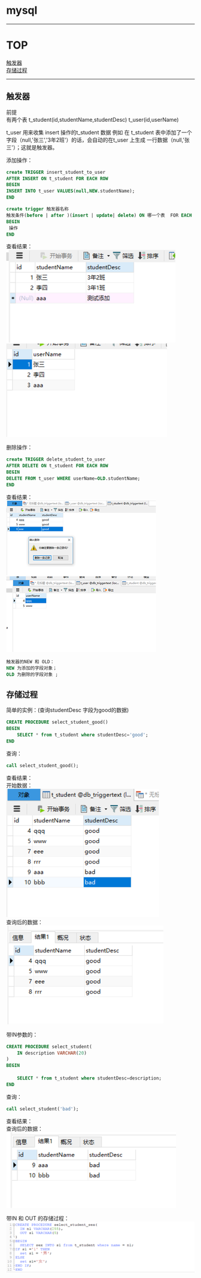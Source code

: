 # mysql
---------
# TOP
[触发器](#触发器)<br>
[存储过程](#存储过程)<br>


---------






## 触发器

前提 <br>
有两个表 t_student(id,studentName,studentDesc) t_user(id,userName)

t_user 用来收集 insert 操作的t_student 数据
例如 在 t_student 表中添加了一个字段（null,'张三','3年2班'）的话，会自动的在t_user 上生成 一行数据（null,'张三'）；这就是触发器。 <br>

添加操作：
``` sql
create TRIGGER insert_student_to_user 
AFTER INSERT ON t_student FOR EACH ROW
BEGIN
INSERT INTO t_user VALUES(null,NEW.studentName);
END
```
``` sql
create trigger 触发器名称
触发条件(before | after )(insert | update| delete) ON 哪一个表  FOR EACH ROW (FOR EACH ROW为固定格式)
BEGIN 
 操作
END
```

查看结果：<br>
![图片1](https://github.com/Zhangchao999/mysql/raw/master/picture/trigger/1.png)
![图片2](https://github.com/Zhangchao999/mysql/raw/master/picture/trigger/2.png)
<br>

删除操作：
```sql
create TRIGGER delete_student_to_user 
AFTER DELETE ON t_student FOR EACH ROW
BEGIN
DELETE FROM t_user WHERE userName=OLD.studentName;
END
```

查看结果：<br>
![图片3](https://github.com/Zhangchao999/mysql/raw/master/picture/trigger/3.png)
![图片4](https://github.com/Zhangchao999/mysql/raw/master/picture/trigger/4.png)
<br>
```sql
触发器的NEW 和 OLD：
NEW 为添加的字段对象；
OLD 为删除的字段对象 ;
```


## 存储过程

简单的实例：(查询studentDesc 字段为good的数据)
```sql
CREATE PROCEDURE select_student_good()
BEGIN
	SELECT * from t_student where studentDesc='good';
END
```
查询：
```sql
call select_student_good();
```

查看结果：<br>
开始数据：<br>
![图片5](https://github.com/Zhangchao999/mysql/raw/master/picture/procedure/5.png)<br>
查询后的数据：<br>
![图片6](https://github.com/Zhangchao999/mysql/raw/master/picture/procedure/6.png)
<br>

带IN参数的：
```sql
CREATE PROCEDURE select_student(
	IN description VARCHAR(20)
)
BEGIN

	SELECT * from t_student where studentDesc=description;
END
```
查询：
```sql
call select_student('bad');
```
查看结果：<br>
查询后的数据：<br>
![图片7](https://github.com/Zhangchao999/mysql/raw/master/picture/procedure/7.png)
<br>

带IN 和 OUT 的存储过程：
![图片8](https://github.com/Zhangchao999/mysql/raw/master/picture/procedure/8.png)
<br>
